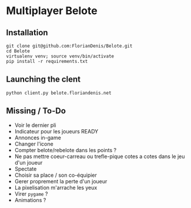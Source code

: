 # Multiplayer Belote


## Installation

```
git clone git@github.com:FlorianDenis/Belote.git
cd Belote
virtualenv venv; source venv/bin/activate
pip install -r requirements.txt
```

## Launching the clent

```
python client.py belote.floriandenis.net
```

## Missing / To-Do

 - Voir le dernier pli
 - Indicateur pour les joueurs READY
 - Annonces in-game
 - Changer l'icone
 - Compter belote/rebelote dans les points ?
 - Ne pas mettre coeur-carreau ou trefle-pique cotes a cotes dans le jeu d'un joueur
 - Spectate
 - Choisir sa place / son co-équipier
 - Gerer proprement la perte d'un joueur
 - La pixelisation m'arrache les yeux
 - Virer `pygame` ?
 - Animations ?
